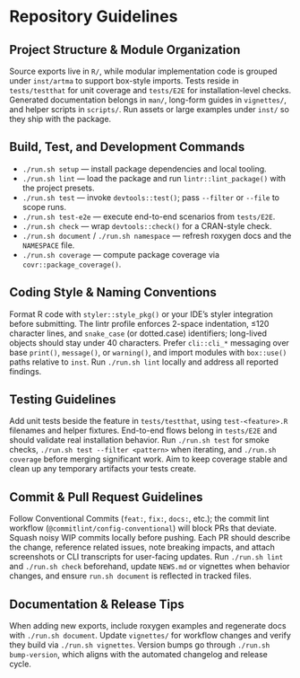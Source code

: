 # Repository Guidelines

## Project Structure & Module Organization
Source exports live in `R/`, while modular implementation code is grouped under `inst/artma` to support box-style imports. Tests reside in `tests/testthat` for unit coverage and `tests/E2E` for installation-level checks. Generated documentation belongs in `man/`, long-form guides in `vignettes/`, and helper scripts in `scripts/`. Run assets or large examples under `inst/` so they ship with the package.

## Build, Test, and Development Commands
- `./run.sh setup` — install package dependencies and local tooling.
- `./run.sh lint` — load the package and run `lintr::lint_package()` with the project presets.
- `./run.sh test` — invoke `devtools::test()`; pass `--filter` or `--file` to scope runs.
- `./run.sh test-e2e` — execute end-to-end scenarios from `tests/E2E`.
- `./run.sh check` — wrap `devtools::check()` for a CRAN-style check.
- `./run.sh document` / `./run.sh namespace` — refresh roxygen docs and the `NAMESPACE` file.
- `./run.sh coverage` — compute package coverage via `covr::package_coverage()`.

## Coding Style & Naming Conventions
Format R code with `styler::style_pkg()` or your IDE’s styler integration before submitting. The lintr profile enforces 2-space indentation, ≤120 character lines, and `snake_case` (or dotted.case) identifiers; long-lived objects should stay under 40 characters. Prefer `cli::cli_*` messaging over base `print()`, `message()`, or `warning()`, and import modules with `box::use()` paths relative to `inst`. Run `./run.sh lint` locally and address all reported findings.

## Testing Guidelines
Add unit tests beside the feature in `tests/testthat`, using `test-<feature>.R` filenames and helper fixtures. End-to-end flows belong in `tests/E2E` and should validate real installation behavior. Run `./run.sh test` for smoke checks, `./run.sh test --filter <pattern>` when iterating, and `./run.sh coverage` before merging significant work. Aim to keep coverage stable and clean up any temporary artifacts your tests create.

## Commit & Pull Request Guidelines
Follow Conventional Commits (`feat:`, `fix:`, `docs:`, etc.); the commit lint workflow (`@commitlint/config-conventional`) will block PRs that deviate. Squash noisy WIP commits locally before pushing. Each PR should describe the change, reference related issues, note breaking impacts, and attach screenshots or CLI transcripts for user-facing updates. Run `./run.sh lint` and `./run.sh check` beforehand, update `NEWS.md` or vignettes when behavior changes, and ensure `run.sh document` is reflected in tracked files.

## Documentation & Release Tips
When adding new exports, include roxygen examples and regenerate docs with `./run.sh document`. Update `vignettes/` for workflow changes and verify they build via `./run.sh vignettes`. Version bumps go through `./run.sh bump-version`, which aligns with the automated changelog and release cycle.
